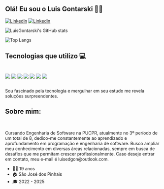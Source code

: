
## Olá! Eu sou o Luis Gontarski 👊🏼

[![Linkedin](https://img.shields.io/badge/LinkedIn-0077B5?style=for-the-badge&logo=linkedin&logoColor=white)](https://www.linkedin.com/in/luis-eduardo-prendim-gontarski-b83a03214/)
[![Linkedin](https://img.shields.io/badge/Instagram-E4405F?style=for-the-badge&logo=instagram&logoColor=white)](https://www.instagram.com/luisprendim_/)

![LuisGontarski's GitHub stats](https://github-readme-stats.vercel.app/api?username=LuisGontarski&show_icons=true&theme=dark)

![Top Langs](https://github-readme-stats.vercel.app/api/top-langs/?username=LuisGontarski&layout=compact)

## Tecnologias que utilizo 💻

<div sttyle="display: inline_block"><br/>
    <img align="center" src="https://img.shields.io/badge/PHP-777BB4?style=for-the-badge&logo=php&logoColor=white">
    <img align="center" src="https://img.shields.io/badge/MySQL-00000F?style=for-the-badge&logo=mysql&logoColor=white"> 
    <img align="center" src="https://img.shields.io/badge/Python-14354C?style=for-the-badge&logo=python&logoColor=white"> 
    <img align="center" src="https://img.shields.io/badge/Java-ED8B00?style=for-the-badge&logo=openjdk&logoColor=white"> 
    <img align="center" src="https://img.shields.io/badge/HTML5-E34F26?style=for-the-badge&logo=html5&logoColor=white">  
    <img align="center" src="https://img.shields.io/badge/CSS3-1572B6?style=for-the-badge&logo=css3&logoColor=white"> 
    <img align="center" src="https://img.shields.io/badge/Microsoft_Office-D83B01?style=for-the-badge&logo=microsoft-office&logoColor=white"> 
<div><br/>

Sou fascinado pela tecnologia e mergulhar em seu estudo me revela soluções surpreendentes.

## Sobre mim:

<div sttyle="display: inline_block"><br/>
    <p>Cursando Engenharia de Software na PUCPR, atualmente no 3º período de um total de 8, dedico-me constantemente ao aprendizado e aprofundamento em programação e engenharia de software. Busco ampliar meu conhecimento em diversas áreas relacionadas, sempre em busca de desafios que me permitam crescer profissionalmente. Caso deseje entrar em contato, meu e-mail é <a>luisedgon@outlook.com</a>.</p>
<div>

- 🧑🏽 19 anos
- 🏠 São José dos Pinhais
- 🎓 2022 - 2025
